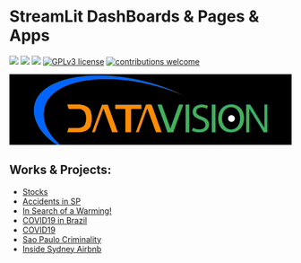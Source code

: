 # StreamLit DashBoards & Pages & Apps

<a href='https://github.com/kauefs'           alt='WorkInProgress'><img src='https://img.shields.io/badge/Work%20in%20Progress-FF103F'                  /></a>
<a href='https://www.linkedin.com/in/kauefs/' alt='LinkedIn'      ><img src='https://img.shields.io/badge/LinkedIn-0077B5?logo=linkedin&logoColor=white'/></a>
[![](https://img.shields.io/badge/Python-3-blue.svg)](https://www.python.org/)
[![GPLv3 license](https://img.shields.io/badge/License-Apache_2.0-FF4500.svg)](http://perso.crans.org/besson/LICENSE.html)
[![contributions welcome](https://img.shields.io/badge/Contributions-Welcome-brightgreen.svg)](https://github.com/kauefs/portfolio/issues)

![Banner](img/DataVision3.png)

## Works & Projects:

* [Stocks](https://sto-cks.streamlit.app/)
* [Accidents in SP](https://accidentssp.streamlit.app/)
* [In Search of a Warming!](https://warming.streamlit.app/)
* [COVID19 in Brazil](https://covid19br.streamlit.app/)
* [COVID19](https://covid19charts.streamlit.app/)
* [Sao Paulo Criminality](https://criminality.streamlit.app/)
* [Inside Sydney Airbnb](https://sydney.streamlit.app/)
<!--
<br>

> In order to view the projects:

```shell
pip install streamlit
streamlit run {path}filename.py
```

